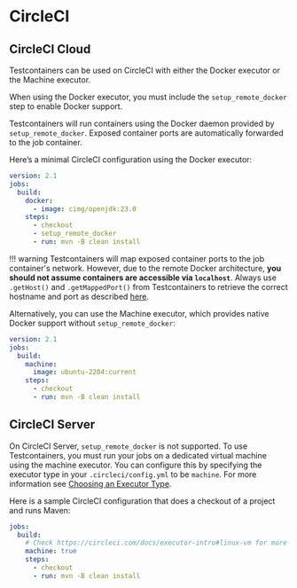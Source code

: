 # CircleCI

## CircleCI Cloud

Testcontainers can be used on CircleCI with either the Docker executor or the Machine executor.

When using the Docker executor, you must include the `setup_remote_docker` step to enable Docker support.

Testcontainers will run containers using the Docker daemon provided by `setup_remote_docker`. Exposed container ports are automatically forwarded to the job container.

Here’s a minimal CircleCI configuration using the Docker executor:


```yaml
version: 2.1
jobs:
  build:
    docker:
      - image: cimg/openjdk:23.0
    steps:
      - checkout
      - setup_remote_docker
      - run: mvn -B clean install
```

!!! warning
    Testcontainers will map exposed container ports to the job container's network. However, due to the remote Docker architecture, **you should not assume containers are accessible via `localhost`**. Always use `.getHost()` and `.getMappedPort()` from Testcontainers to retrieve the correct hostname and port as described [here](/features/networking/#getting-the-container-host).

Alternatively, you can use the Machine executor, which provides native Docker support without `setup_remote_docker`:

```yaml
version: 2.1
jobs:
  build:
    machine:
      image: ubuntu-2204:current
    steps:
      - checkout
      - run: mvn -B clean install
```

## CircleCI Server

On CircleCI Server, `setup_remote_docker` is not supported. To use Testcontainers, you must run your jobs on a dedicated virtual machine using the machine executor. You can configure this by specifying the executor type in your `.circleci/config.yml` to be `machine`. For more information see [Choosing an Executor Type](https://circleci.com/docs/executor-intro/).

Here is a sample CircleCI configuration that does a checkout of a project and runs Maven:

```yaml
jobs:
  build:
    # Check https://circleci.com/docs/executor-intro#linux-vm for more details
    machine: true
    steps:
      - checkout
      - run: mvn -B clean install
```

